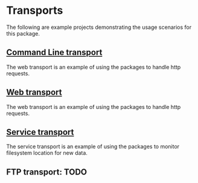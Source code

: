 # Transports

The following are example projects demonstrating the usage scenarios for this package.

## [Command Line transport](../../../tree/main/transport/cl "Command Line transport")
The web transport is an example of using the packages to handle http requests.

## [Web transport](../../../tree/main/transport/web "web transport")
The web transport is an example of using the packages to handle http requests.

## [Service transport](../../../tree/main/transport/service "service transport")
The service transport is an example of using the packages to monitor filesystem location for new data.

## FTP transport: TODO
